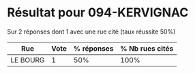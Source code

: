 # Résultat pour 094-KERVIGNAC

Sur 2 réponses dont 1 avec une rue cité (taux réussite 50%)

| Rue | Vote | % réponses | % Nb rues cités|
|-----|------|------------|----------------|
| LE BOURG | 1 | 50% | 100%|
